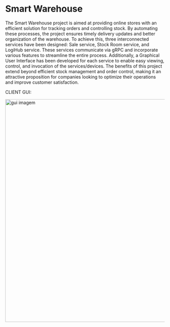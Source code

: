 # Smart Warehouse

The Smart Warehouse project is aimed at providing online stores with an efficient solution for tracking orders and controlling stock.
By automating these processes, the project ensures timely delivery updates and better organization of the warehouse.
To achieve this, three interconnected services have been designed: Sale service, Stock Room service, and LogiHub service. 
These services communicate via gRPC and incorporate various features to streamline the entire process. 
Additionally, a Graphical User Interface has been developed for each service to enable easy viewing, control, and invocation of the services/devices. 
The benefits of this project extend beyond efficient stock management and order control, 
making it an attractive proposition for companies looking to optimize their operations and improve customer satisfaction.


CLIENT GUI:


<img width="702" alt="gui imagem" src="https://user-images.githubusercontent.com/118546667/232927543-60d6b819-c2b1-4475-b86b-e02b78357fd0.png">

